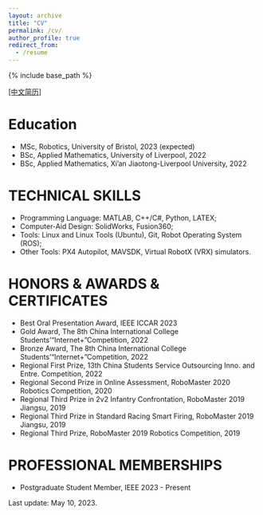 ```yaml
---
layout: archive
title: "CV"
permalink: /cv/
author_profile: true
redirect_from:
  - /resume
---
```


{% include base_path %}

[[中文简历]](https://robodd.github.io/site/cv-cn/)

Education
======
* MSc, Robotics, University of Bristol, 2023 (expected)
* BSc, Applied Mathematics, University of Liverpool, 2022
* BSc, Applied Mathematics, Xi’an Jiaotong-Liverpool University, 2022

TECHNICAL SKILLS
======
* Programming Language: MATLAB, C++/C#, Python, LATEX;
* Computer-Aid Design: SolidWorks, Fusion360;
* Tools: Linux and Linux Tools (Ubuntu), Git, Robot Operating System (ROS);
* Other Tools: PX4 Autopilot, MAVSDK, Virtual RobotX (VRX) simulators.


HONORS & AWARDS & CERTIFICATES
======
* Best Oral Presentation Award, IEEE ICCAR 2023
* Gold Award, The 8th China International College Students’“Internet+”Competition, 2022
* Bronze Award, The 8th China International College Students’“Internet+”Competition, 2022
* Regional First Prize, 13th China Students Service Outsourcing Inno. and Entre. Competition, 2022
* Regional Second Prize in Online Assessment, RoboMaster 2020 Robotics Competition, 2020
* Regional Third Prize in 2v2 Infantry Confrontation, RoboMaster 2019 Jiangsu, 2019
* Regional Third Prize in Standard Racing Smart Firing, RoboMaster 2019 Jiangsu, 2019
* Regional Third Prize, RoboMaster 2019 Robotics Competition, 2019


PROFESSIONAL MEMBERSHIPS
======
* Postgraduate Student Member, IEEE 2023 - Present


Last update: May 10, 2023.
<!-- <table width="100%" align="center" border="0" cellspacing="0" cellpadding="20">
      <tr>
        <td width="30%" valign="middle">
          <a href=""><img src="https://www.datocms-assets.com/7860/1648651835-logo-colour.jpeg?auto=compress&dpr=2&fm=webp&h=50&w=180" width="100"></a>
        </td>
        <td width="30%" valign="middle">
          <a href=""><img src="/site/images/XJTLU_logo.png" width="100"></a>
        </td>
        <td width="30%" valign="middle">
          <a href=""><img src="https://www.xjtlu.edu.cn/wp-content/uploads/2022/09/2.png" width="100"></a>
        </td>     
      </tr>
</table> -->

<!-- 
Work experience
======
* Summer 2015: Research Assistant
  * Github University
  * Duties included: Tagging issues
  * Supervisor: Professor Git

* Fall 2015: Research Assistant
  * Github University
  * Duties included: Merging pull requests
  * Supervisor: Professor Hub -->
  
<!-- Skills
======
* Skill 1
* Skill 2
  * Sub-skill 2.1
  * Sub-skill 2.2
  * Sub-skill 2.3
* Skill 3 -->

